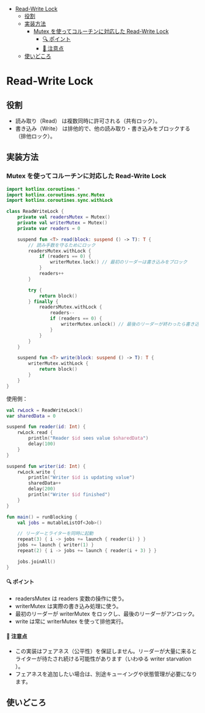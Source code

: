 - [Read-Write Lock](#read-write-lock)
  - [役割](#役割)
  - [実装方法](#実装方法)
    - [Mutex を使ってコルーチンに対応した Read-Write Lock](#mutex-を使ってコルーチンに対応した-read-write-lock)
      - [🔍 ポイント](#-ポイント)
      - [🧠 注意点](#-注意点)
  - [使いどころ](#使いどころ)


# Read-Write Lock

## 役割

- 読み取り（Read） は複数同時に許可される（共有ロック）。
- 書き込み（Write） は排他的で、他の読み取り・書き込みをブロックする（排他ロック）。


## 実装方法

### Mutex を使ってコルーチンに対応した Read-Write Lock

```kotlin
import kotlinx.coroutines.*
import kotlinx.coroutines.sync.Mutex
import kotlinx.coroutines.sync.withLock

class ReadWriteLock {
    private val readersMutex = Mutex()
    private val writerMutex = Mutex()
    private var readers = 0

    suspend fun <T> read(block: suspend () -> T): T {
        // 読み手数を守るためにロック
        readersMutex.withLock {
            if (readers == 0) {
                writerMutex.lock() // 最初のリーダーは書き込みをブロック
            }
            readers++
        }

        try {
            return block()
        } finally {
            readersMutex.withLock {
                readers--
                if (readers == 0) {
                    writerMutex.unlock() // 最後のリーダーが終わったら書き込みを許可
                }
            }
        }
    }

    suspend fun <T> write(block: suspend () -> T): T {
        writerMutex.withLock {
            return block()
        }
    }
}
```

使用側：

```kotlin
val rwLock = ReadWriteLock()
var sharedData = 0

suspend fun reader(id: Int) {
    rwLock.read {
        println("Reader $id sees value $sharedData")
        delay(100)
    }
}

suspend fun writer(id: Int) {
    rwLock.write {
        println("Writer $id is updating value")
        sharedData++
        delay(200)
        println("Writer $id finished")
    }
}

fun main() = runBlocking {
    val jobs = mutableListOf<Job>()

    // リーダーとライターを同時に起動
    repeat(3) { i -> jobs += launch { reader(i) } }
    jobs += launch { writer(1) }
    repeat(2) { i -> jobs += launch { reader(i + 3) } }

    jobs.joinAll()
}
```


#### 🔍 ポイント

- readersMutex は readers 変数の操作に使う。
- writerMutex は実際の書き込み処理に使う。
- 最初のリーダーが writerMutex をロックし、最後のリーダーがアンロック。
- write は常に writerMutex を使って排他実行。


#### 🧠 注意点

- この実装はフェアネス（公平性）を保証しません。リーダーが大量に来るとライターが待たされ続ける可能性があります（いわゆる writer starvation ）。
- フェアネスを追加したい場合は、別途キューイングや状態管理が必要になります。


## 使いどころ



